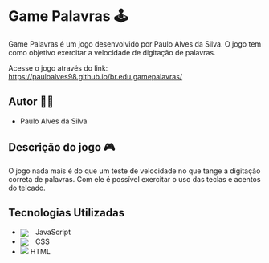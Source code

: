 # Game Palavras 🕹️

Game Palavras é um jogo desenvolvido por Paulo Alves da Silva. O jogo tem como objetivo exercitar a velocidade de digitação de palavras.

Acesse o jogo através do link: https://pauloalves98.github.io/br.edu.gamepalavras/

## Autor 👨‍💻

- Paulo Alves da Silva



## Descrição do jogo 🎮
O jogo nada mais é do que um teste de velocidade no que tange a digitação correta de palavras. Com ele é possível exercitar o uso das teclas e acentos do telcado.


## Tecnologias Utilizadas

- <img src="https://img.icons8.com/color/48/000000/javascript--v1.png" style="vertical-align: middle; margin-right: 10px;"/> JavaScript
- <img src="https://img.icons8.com/color/48/000000/css3.png" style="vertical-align: middle; margin-right: 10px;"/> CSS
- <img src="https://img.icons8.com/color/48/000000/html-5--v1.png"/> HTML

